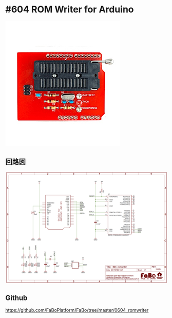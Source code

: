 # #604 ROM Writer for Arduino

![](./img/604_romwriter.jpg)
<!--COLORME-->

## 回路図

![](./img/604_romwriter_sch.png)

## Github

https://github.com/FaBoPlatform/FaBo/tree/master/0604_romwriter
